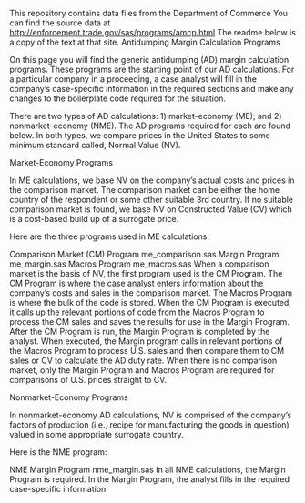 This repository contains data files from the Department of Commerce You can find the source data at http://enforcement.trade.gov/sas/programs/amcp.html The readme below is a copy of the text at that site.
Antidumping Margin Calculation Programs

On this page you will find the generic antidumping (AD) margin calculation programs. These programs are the starting point of our AD calculations. For a particular company in a proceeding, a case analyst will fill in the company’s case-specific information in the required sections and make any changes to the boilerplate code required for the situation.

There are two types of AD calculations: 1) market-economy (ME); and 2) nonmarket-economy (NME). The AD programs required for each are found below. In both types, we compare prices in the United States to some minimum standard called, Normal Value (NV).

Market-Economy Programs

In ME calculations, we base NV on the company’s actual costs and prices in the comparison market. The comparison market can be either the home country of the respondent or some other suitable 3rd country. If no suitable comparison market is found, we base NV on Constructed Value (CV) which is a cost-based build up of a surrogate price.

Here are the three programs used in ME calculations:

Comparison Market (CM) Program me_comparison.sas
Margin Program me_margin.sas
Macros Program me_macros.sas
When a comparison market is the basis of NV, the first program used is the CM Program. The CM Program is where the case analyst enters information about the company’s costs and sales in the comparison market. The Macros Program is where the bulk of the code is stored. When the CM Program is executed, it calls up the relevant portions of code from the Macros Program to process the CM sales and saves the results for use in the Margin Program. After the CM Program is run, the Margin Program is completed by the analyst. When executed, the Margin program calls in relevant portions of the Macros Program to process U.S. sales and then compare them to CM sales or CV to calculate the AD duty rate. When there is no comparison market, only the Margin Program and Macros Program are required for comparisons of U.S. prices straight to CV.

Nonmarket-Economy Programs

In nonmarket-economy AD calculations, NV is comprised of the company’s factors of production (i.e., recipe for manufacturing the goods in question) valued in some appropriate surrogate country.

Here is the NME program:

NME Margin Program nme_margin.sas
In all NME calculations, the Margin Program is required. In the Margin Program, the analyst fills in the required case-specific information.
